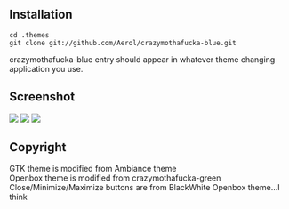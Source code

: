 ## Installation
    cd .themes
    git clone git://github.com/Aerol/crazymothafucka-blue.git

crazymothafucka-blue entry should appear in whatever theme changing application you use.

## Screenshot
![](http://i.imgur.com/zjKfQ.jpg)
![](https://raw.github.com/Aerol/crazymothafucka-blue/master/screenshot1.png)
![](https://raw.github.com/Aerol/crazymothafucka-blue/master/screenshot2.png)

## Copyright
GTK theme is modified from Ambiance theme<br />
Openbox theme is modified from crazymothafucka-green<br />
Close/Minimize/Maximize buttons are from BlackWhite Openbox theme...I think
